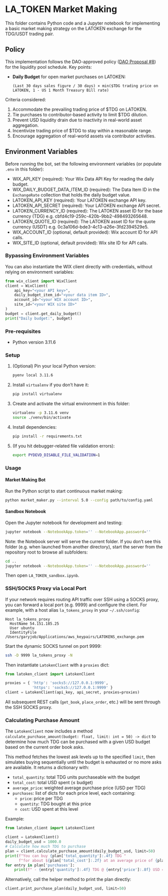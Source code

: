 # LA_TOKEN Market Making

This folder contains Python code and a Jupyter notebook for implementing a basic market making strategy on the LATOKEN exchange for the TDG/USDT trading pair.

## Policy

This implementation follows the DAO-approved policy ([DAO Proposal #8](https://app.realms.today/dao/2yH36PrWii3RthpHtdJVYaPgBzfcSLe7oevvGRavrut7/proposal/8swdcY3CMx13BfVcx3ffEtHEHVHaUZJxxfrAF7f1HHrc)) for the liquidity pool schedule. Key points:

- **Daily Budget** for open market purchases on LATOKEN:

  ```
  (Last 30 days sales figure / 30 days) × min($TDG trading price on LATOKEN, 1 - US 1 Month Treasury Bill rate)
  ```

Criteria considered:
1. Accommodate the prevailing trading price of $TDG on LATOKEN.
2. Tie purchases to contributor-based activity to limit $TDG dilution.
3. Prevent USD liquidity drain due to inactivity in real-world asset aggregation.
4. Incentivize trading price of $TDG to stay within a reasonable range.
5. Encourage aggregation of real-world assets via contributor activities.

## Environment Variables

Before running the bot, set the following environment variables (or populate `.env` in this folder):

- WIX_API_KEY (required): Your Wix Data API Key for reading the daily budget.
- WIX_DAILY_BUDGET_DATA_ITEM_ID (required): The Data Item ID in the `ExchangeRate` collection that holds the daily budget value.
- LATOKEN_API_KEY (required): Your LATOKEN exchange API key.
- LATOKEN_API_SECRET (required): Your LATOKEN exchange API secret.
- LATOKEN_CURRENCY_ID (required): The LATOKEN asset ID for the base currency (TDG) e.g. cbfd4c19-259c-420b-9bb2-498493265648.
- LATOKEN_QUOTE_ID (required): The LATOKEN asset ID for the quote currency (USDT) e.g. 0c3a106d-bde3-4c13-a26e-3fd2394529e5.
- WIX_ACCOUNT_ID (optional, default provided): Wix account ID for API calls.
- WIX_SITE_ID (optional, default provided): Wix site ID for API calls.

### Bypassing Environment Variables

You can also instantiate the WIX client directly with credentials, without relying on environment variables:
```python
from wix_client import WixClient
client = WixClient(
    api_key="<your API key>",
    daily_budget_item_id="<your data item ID>",
    account_id="<your WIX account ID>",
    site_id="<your WIX site ID>"
)
budget = client.get_daily_budget()
print("Daily budget:", budget)
```

### Pre-requisites
- Python version 3.11.6

### Setup

1. (Optional) Pin your local Python version:
   ```bash
   pyenv local 3.11.6
   ```
2. Install `virtualenv` if you don’t have it:
   ```bash
   pip install virtualenv
   ```
3. Create and activate the virtual environment in this folder:
   ```bash
   virtualenv -p 3.11.6 venv
   source ./venv/bin/activate
   ```
4. Install dependencies:
   ```bash
   pip install -r requirements.txt
   ```
5. (If you hit debugger-related file validation errors):
   ```bash
   export PYDEVD_DISABLE_FILE_VALIDATION=1
   ```

### Usage

#### Market Making Bot
Run the Python script to start continuous market making:
```bash
python market_maker.py --interval 5.0 --config path/to/config.yaml
```

#### Sandbox Notebook
Open the Jupyter notebook for development and testing:
```bash
jupyter notebook --NotebookApp.token='' --NotebookApp.password=''
```
Note: the Notebook server will serve the current folder. If you don’t see this folder (e.g. when launched from another directory), start the server from the repository root to browse all subfolders:
```bash
cd ..
jupyter notebook --NotebookApp.token='' --NotebookApp.password=''
```
Then open `LA_TOKEN_sandbox.ipynb`.
  
### SSH/SOCKS Proxy via Local Port

If your network requires routing API traffic over SSH using a SOCKS proxy, you can forward a local port (e.g. 9999) and configure the client. For example, with a host alias `la_tokens_proxy` in your `~/.ssh/config`:

```ssh-config
Host la_tokens_proxy
  HostName 54.151.185.25
  User ubuntu
  IdentityFile /Users/garyjob/Applications/aws_keypairs/LATOKENS_exchange.pem
```

Start the dynamic SOCKS tunnel on port 9999:
```bash
ssh -D 9999 la_tokens_proxy -N
```

Then instantiate `LatokenClient` with a `proxies` dict:
```python
from latoken_client import LatokenClient

proxies = { 'http': 'socks5://127.0.0.1:9999',
            'https': 'socks5://127.0.0.1:9999' }
client = LatokenClient(api_key, api_secret, proxies=proxies)
```
All subsequent REST calls (`get_book`, `place_order`, etc.) will be sent through the SSH SOCKS proxy.

### Calculating Purchase Amount

The `LatokenClient` now includes a method `calculate_purchase_amount(budget: float, limit: int = 50) -> dict` to determine how much TDG can be purchased with a given USD budget based on the current order book asks.

This method fetches the lowest ask levels up to the specified `limit`, then simulates buying sequentially until the budget is exhausted or no more asks are available. It returns a dictionary with:
  - `total_quantity`: total TDG units purchaseable with the budget
  - `total_cost`: total USD spent (≤ budget)
  - `average_price`: weighted average purchase price (USD per TDG)
  - `purchases`: list of dicts for each price level, each containing:
    - `price`: price per TDG
    - `quantity`: TDG bought at this price
    - `cost`: USD spent at this level

Example:
```python
from latoken_client import LatokenClient

client = LatokenClient()
daily_budget_usd = 1000.0
# Calculate how much TDG to purchase
plan = client.calculate_purchase_amount(daily_budget_usd, limit=50)
print(f"You can buy {plan['total_quantity']:.4f} TDG "
      f"for about ${plan['total_cost']:.2f} at an average price of {plan['average_price']:.6f} USD/TDG")
for entry in plan['purchases']:
    print(f" - {entry['quantity']:.4f} TDG @ {entry['price']:.8f} USD = {entry['cost']:.4f} USD")
```

Alternatively, call the helper method to print the plan directly:
```python
client.print_purchase_plan(daily_budget_usd, limit=50)
```